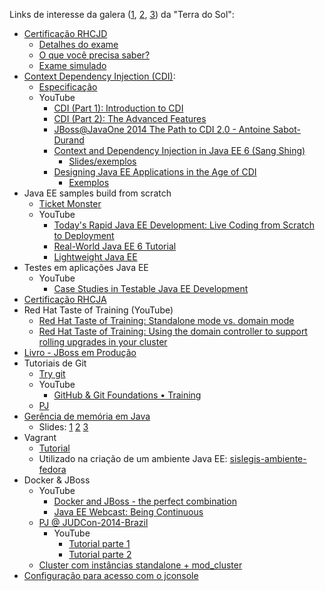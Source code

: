 Links de interesse da galera ([1](http://instagram.com/p/wcHpmeNf-B/), [2](http://instagram.com/p/wcHhalNf9D/), [3](http://instagram.com/p/wcHN9Htf7O/)) da "Terra do Sol":

* [Certificação RHCJD](http://www.redhat.com/en/services/certification/rhcjd)
  * [Detalhes do exame](http://www.redhat.com/en/services/training/ex225-red-hat-jboss-certified-developer-exam)
  * [O que você precisa saber?](http://www.redhat.com/en/services/training/ex225-red-hat-jboss-certified-developer-exam#NeedToKnow)
  * [Exame simulado](http://www.redhat.com/en/resources/jboss-certified-developer-trial-exam)
* [Context Dependency Injection (CDI)](http://docs.oracle.com/javaee/6/tutorial/doc/giwhb.html): 
  * [Especificação](http://cdi-spec.org/)
  * YouTube
    * [CDI (Part 1): Introduction to CDI](https://www.youtube.com/watch?v=E0lhfKIHclc)
    * [CDI (Part 2): The Advanced Features](https://www.youtube.com/watch?v=LFDSPWI9zV4)
    * [JBoss@JavaOne 2014 The Path to CDI 2.0 - Antoine Sabot-Durand](https://www.youtube.com/watch?v=RynnZPsQdxM)
    * [Context and Dependency Injection in Java EE 6 (Sang Shing)](https://www.youtube.com/watch?v=ZKpUoatSkTc)
      * [Slides/exemplos](http://www.javapassion.com/jugtalks/)
    * [Designing Java EE Applications in the Age of CDI](https://www.youtube.com/watch?v=MwKlASN5g2s)
      * [Exemplos](https://github.com/mgraciano/javaone-2012)
* Java EE samples build from scratch
  * [Ticket Monster](http://www.jboss.org/ticket-monster/)
  * YouTube
    * [Today's Rapid Java EE Development: Live Coding from Scratch to Deployment](https://www.youtube.com/watch?v=Jdkv4CbdO2E)
    * [Real-World Java EE 6 Tutorial](https://www.youtube.com/watch?v=8E3Ry-6xqj4)
    * [Lightweight Java EE](https://www.youtube.com/watch?v=p4uSu_NvwCE)
* Testes em aplicações Java EE
  * YouTube
    * [Case Studies in Testable Java EE Development](https://www.youtube.com/watch?v=WOFUH_R0sAg)
* [Certificação RHCJA](http://www.redhat.com/en/services/certification/rhcsa)
* Red Hat Taste of Training (YouTube)
  * [Red Hat Taste of Training: Standalone mode vs. domain mode](https://www.youtube.com/watch?v=YMkCOpf38Vc)
  * [Red Hat Taste of Training: Using the domain controller to support rolling upgrades in your cluster](https://www.youtube.com/watch?v=ieJQ7TZdEf4)
* [Livro - JBoss em Produção](http://github.com/paulojeronimo/livro-jboss)
* Tutoriais de Git
  * [Try git](https://www.codeschool.com/courses/try-git)
  * YouTube
    * [GitHub & Git Foundations • Training](https://www.youtube.com/playlist?list=PLg7s6cbtAD15G8lNyoaYDuKZSKyJrgwB-)
  * [PJ](http://a.paulojeronimo.info/tutoriais/git/index.html)
* [Gerência de memória em Java](http://www.argonavis.com.br/cursos/java/j190/TutorialGerenciaMemoriaJava.pdf)
  * Slides: [1](http://www.argonavis.com.br/cursos/java/j100/java-5-mem-1.pdf) [2](http://www.argonavis.com.br/cursos/java/j100/java-5-mem-2.pdf) [3](http://www.argonavis.com.br/cursos/java/j100/java-5-mem-3.pdf)
* Vagrant 
  * [Tutorial](http://paulojeronimo.github.io/tutorial-vagrant)
  * Utilizado na criação de um ambiente Java EE: [sislegis-ambiente-fedora](http://github.com/pensandoodireito/sislegis-ambiente-fedora)
* Docker & JBoss
  * YouTube
    * [Docker and JBoss - the perfect combination](https://www.youtube.com/watch?v=4uQ6gR_xZhE)
    * [Java EE Webcast: Being Continuous](https://www.youtube.com/watch?v=zPeuImVPybQ)
  * [PJ @ JUDCon-2014-Brazil](http://paulojeronimo.github.io/JUDCon-2014-Brazil/tutorial.html)
    * YouTube
      * [Tutorial parte 1](https://www.youtube.com/watch?v=Y41E2kabT9g&list=UUozHTIfI0DW9VGSJuqKeQug)
      * [Tutorial parte 2](https://www.youtube.com/watch?v=psC_PPdkm7E&list=UUozHTIfI0DW9VGSJuqKeQug)
  * [Cluster com instâncias standalone + mod_cluster](https://twitter.com/wildflyas/status/501445758940635136)
* [Configuração para acesso com o jconsole](https://access.redhat.com/solutions/149973)
